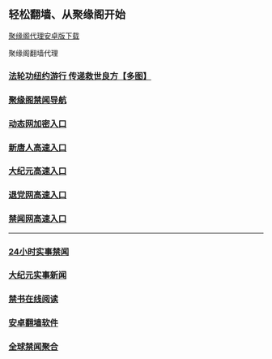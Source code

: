 
## 轻松翻墙、从聚缘阁开始


[聚缘阁代理安卓版下载](https://gitlab.com/juyuange/2/-/raw/master/jyg.apk)

聚缘阁翻墙代理 

### [法轮功纽约游行 传递救世良方【多图】](https://t5.herdg.ga/663/hao/5)

### [聚缘阁禁闻导航](https://dh99.csewe.ga/h)

### [动态网加密入口](https://cc2.easycode.hk/ccc/ghhtt/45566)


### [新唐人高速入口](https://cc2.easycode.hk/ccc/ouu/5)

### [大纪元高速入口](https://cc2.easycode.hk/ccc/ouu/7)

### [退党网高速入口](https://cc2.easycode.hk/ccc/ouu/8)

### [禁闻网高速入口]( https://github.com/fqnews/bnews)



***




### [24小时实事禁闻](https://github.com/bvzsw2079/djy/blob/master/gb/n24hr.md?dfh#1)

### [大纪元实事新闻](https://github.com/bvzsw2079/djy/blob/master/gb/nsc413.md?dfh#1)


### [禁书在线阅读](https://github.com/txyzum203/djy/blob/master/gb/9p.md?flntdtv#1)


### [安卓翻墙软件](https://git.io/afq)

### [全球禁闻聚合](https://github.com/gfw-breaker/banned-news1/blob/master/README.md)







